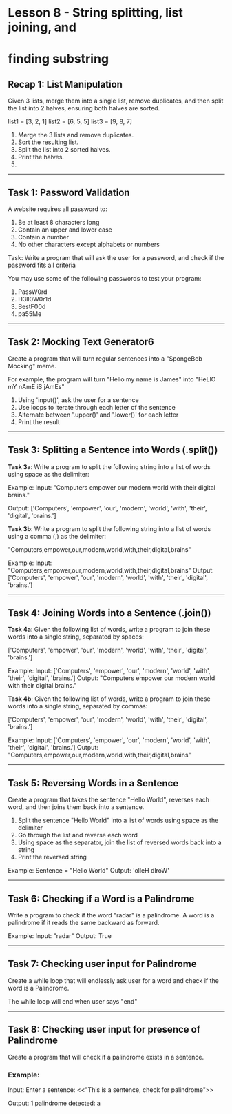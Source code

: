 # Lesson 8 - String splitting, list joining, and
#            finding substring

## Recap 1: List Manipulation
Given 3 lists, merge them into a single list, remove
duplicates, and then split the list into 2 halves,
ensuring both halves are sorted.

list1 = [3, 2, 1]
list2 = [6, 5, 5]
list3 = [9, 8, 7]

1. Merge the 3 lists and remove duplicates.
2. Sort the resulting list.
3. Split the list into 2 sorted halves.
4. Print the halves.
5. 
---------------------------------------------------------------

## Task 1: Password Validation
A website requires all password to:
1. Be at least 8 characters long
2. Contain an upper and lower case
3. Contain a number
4. No other characters except alphabets or numbers

Task:
Write a program that will ask the user for a password, and
check if the password fits all criteria

You may use some of the following passwords to test your
program:
1. PassW0rd
2. H3ll0W0r1d
3. BestF00d
4. pa55Me

---------------------------------------------------------------

## Task 2: Mocking Text Generator6
Create a program that will turn regular sentences into a
"SpongeBob Mocking" meme.

For example, the program will turn "Hello my name is James"
into "HeLlO mY nAmE iS jAmEs"

1. Using 'input()', ask the user for a sentence
2. Use loops to iterate through each letter of the sentence
3. Alternate between '.upper()' and '.lower()' for each letter
4. Print the result

---------------------------------------------------------------

## Task 3: Splitting a Sentence into Words (.split())
**Task 3a**:
Write a program to split the following string into a list of
words using space as the delimiter:

Example:
Input:
"Computers empower our modern world with their digital brains."

Output:
['Computers',
 'empower',
 'our',
 'modern',
 'world',
 'with',
 'their',
 'digital',
 'brains.']

**Task 3b**:
Write a program to split the following string into a list of
words using a comma (,) as the delimiter:

"Computers,empower,our,modern,world,with,their,digital,brains"

Example:
Input: "Computers,empower,our,modern,world,with,their,digital,brains"
Output: ['Computers',
         'empower',
         'our',
         'modern',
         'world',
         'with',
         'their',
         'digital',
         'brains.']

---------------------------------------------------------------

## Task 4: Joining Words into a Sentence (.join())
**Task 4a**:
Given the following list of words, write a program to join
these words into a single string, separated by spaces:

['Computers', 'empower', 'our', 'modern', 'world', 'with', 'their', 'digital', 'brains.']

Example:
Input: ['Computers', 'empower', 'our', 'modern', 'world', 'with', 'their', 'digital', 'brains.']
Output: "Computers empower our modern world with their digital brains."

**Task 4b**:
Given the following list of words, write a program to join
these words into a single string, separated by commas:

['Computers', 'empower', 'our', 'modern', 'world', 'with', 'their', 'digital', 'brains.']

Example:
Input: ['Computers', 'empower', 'our', 'modern', 'world', 'with', 'their', 'digital', 'brains.']
Output: "Computers,empower,our,modern,world,with,their,digital,brains"

---------------------------------------------------------------

## Task 5: Reversing Words in a Sentence
Create a program that takes the sentence "Hello World",
reverses each word, and then joins them back into a sentence.

1. Split the sentence "Hello World" into a list of words using
   space as the delimiter
2. Go through the list and reverse each word
3. Using space as the separator, join the list of reversed
   words back into a string
4. Print the reversed string

Example:
Sentence = "Hello World"
Output: 'olleH dlroW'

---------------------------------------------------------------

## Task 6: Checking if a Word is a Palindrome
Write a program to check if the word "radar" is a palindrome.
A word is a palindrome if it reads the same backward as forward.

Example:
Input: "radar"
Output: True

---------------------------------------------------------------

## Task 7: Checking user input for Palindrome
Create a while loop that will endlessly ask user for a word and
check if the word is a Palindrome.

The while loop will end when user says "end"

---------------------------------------------------------------

## Task 8: Checking user input for presence of Palindrome
Create a program that will check if a palindrome exists in a
sentence.

### Example:
Input:
Enter a sentence: <<"This is a sentence, check for palindrome">>

Output:
1 palindrome detected:
a